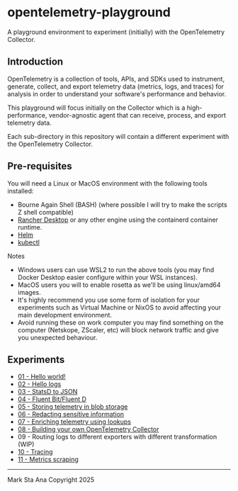 # opentelemetry-playground

A playground environment to experiment (initially) with the OpenTelemetry Collector.

## Introduction

OpenTelemetry is a collection of tools, APIs, and SDKs used to instrument, generate, collect, and export telemetry data (metrics, logs, and traces) for analysis in order to understand your software's performance and behavior.

This playground will focus initially on the Collector which is a high-performance, vendor-agnostic agent that can receive, process, and export telemetry data.

Each sub-directory in this repository will contain a different experiment with the OpenTelemetry Collector.

## Pre-requisites

You will need a Linux or MacOS environment with the following tools installed:

- Bourne Again Shell (BASH) (where possible I will try to make the scripts Z shell compatible)
- [Rancher Desktop][www_rancher] or any other engine using the containerd container runtime.
- [Helm][www_helm]
- [kubectl][www_kubectl]

Notes

- Windows users can use WSL2 to run the above tools (you may find Docker Desktop easier configure within your WSL instances).
- MacOS users you will to enable rosetta as we'll be using linux/amd64 images.
- It's highly recommend you use some form of isolation for your experiments such as Virtual Machine or NixOS to avoid affecting your main development environment.
- Avoid running these on work computer you may find something on the computer (Netskope, ZScaler, etc) will block network traffic and give you unexpected behaviour.

## Experiments

- [01 - Hello world!][exp_001]
- [02 - Hello logs][exp_002]
- [03 - StatsD to JSON][exp_003]
- [04 - Fluent Bit/Fluent D][exp_004]
- [05 - Storing telemetry in blob storage][exp_005]
- [06 - Redacting sensitive information][exp_006]
- [07 - Enriching telemetry using lookups][exp_007]
- [08 - Building your own OpenTelemetry Collector][exp_008]
- 09 - Routing logs to different exporters with different transformation (WIP)
- [10 - Tracing][exp_010]
- [11 - Metrics scraping][exp_011]

---

Mark Sta Ana Copyright 2025

<!-- linkies -->
[exp_001]: ./experiments/01-hello-world/README.md
[exp_002]: ./experiments/02-hello-logs/README.md
[exp_003]: ./experiments/03-statsd-to-json/README.md
[exp_004]: ./experiments/04-fluent/README.md
[exp_005]: ./experiments/05-blob-storage/README.md
[exp_006]: ./experiments/06-redaction/README.md
[exp_007]: ./experiments/07-lookup/README.md
[exp_008]: ./experiments/08-ocb/README.md
[exp_010]: ./experiments/10-tracing/README.md
[exp_011]: ./experiments/11-metrics-scraping/README.md
[www_rancher]: https://rancherdesktop.io/
[www_helm]: https://helm.sh/
[www_kubectl]: https://kubernetes.io/docs/tasks/tools/install-kubectl/
